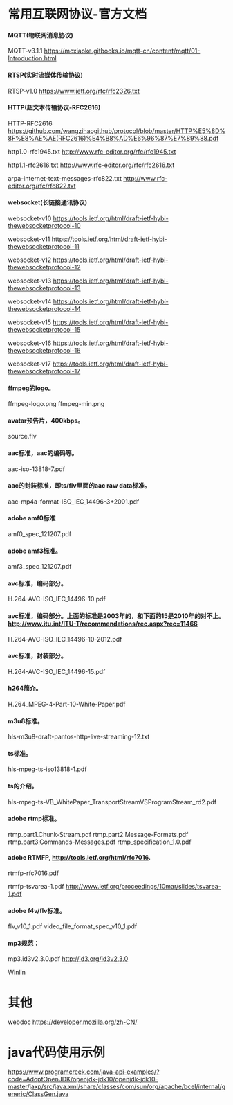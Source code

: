 # 常用互联网协议-官方文档



#### MQTT(物联网消息协议)

MQTT-v3.1.1 https://mcxiaoke.gitbooks.io/mqtt-cn/content/mqtt/01-Introduction.html


#### RTSP(实时流媒体传输协议)

RTSP-v1.0 https://www.ietf.org/rfc/rfc2326.txt


#### HTTP(超文本传输协议-RFC2616)

HTTP-RFC2616 https://github.com/wangzihaogithub/protocol/blob/master/HTTP%E5%8D%8F%E8%AE%AE(RFC2616)%E4%B8%AD%E6%96%87%E7%89%88.pdf

http1.0-rfc1945.txt
    http://www.rfc-editor.org/rfc/rfc1945.txt
    
http1.1-rfc2616.txt
    http://www.rfc-editor.org/rfc/rfc2616.txt
    
arpa-internet-text-messages-rfc822.txt
    http://www.rfc-editor.org/rfc/rfc822.txt

#### websocket(长链接通讯协议)

websocket-v10 https://tools.ietf.org/html/draft-ietf-hybi-thewebsocketprotocol-10

websocket-v11 https://tools.ietf.org/html/draft-ietf-hybi-thewebsocketprotocol-11

websocket-v12 https://tools.ietf.org/html/draft-ietf-hybi-thewebsocketprotocol-12

websocket-v13 https://tools.ietf.org/html/draft-ietf-hybi-thewebsocketprotocol-13

websocket-v14 https://tools.ietf.org/html/draft-ietf-hybi-thewebsocketprotocol-14

websocket-v15 https://tools.ietf.org/html/draft-ietf-hybi-thewebsocketprotocol-15

websocket-v16 https://tools.ietf.org/html/draft-ietf-hybi-thewebsocketprotocol-16

websocket-v17 https://tools.ietf.org/html/draft-ietf-hybi-thewebsocketprotocol-17

#### ffmpeg的logo。    
ffmpeg-logo.png
ffmpeg-min.png

#### avatar预告片，400kbps。
source.flv

#### aac标准，aac的编码等。
aac-iso-13818-7.pdf
    
#### aac的封装标准，即ts/flv里面的aac raw data标准。
aac-mp4a-format-ISO_IEC_14496-3+2001.pdf
    
####  adobe amf0标准  
amf0_spec_121207.pdf
    
#### adobe amf3标准。
amf3_spec_121207.pdf
    
####  avc标准，编码部分。
H.264-AVC-ISO_IEC_14496-10.pdf
   
#### avc标准，编码部分。上面的标准是2003年的，和下面的15是2010年的对不上。http://www.itu.int/ITU-T/recommendations/rec.aspx?rec=11466
H.264-AVC-ISO_IEC_14496-10-2012.pdf
    
#### avc标准，封装部分。
H.264-AVC-ISO_IEC_14496-15.pdf
   
####  h264简介。  
H.264_MPEG-4-Part-10-White-Paper.pdf
    
####  m3u8标准。  
hls-m3u8-draft-pantos-http-live-streaming-12.txt
    
####  ts标准。  
hls-mpeg-ts-iso13818-1.pdf
    
####  ts的介绍。  
hls-mpeg-ts-VB_WhitePaper_TransportStreamVSProgramStream_rd2.pdf
    
#### adobe rtmp标准。   
rtmp.part1.Chunk-Stream.pdf
rtmp.part2.Message-Formats.pdf
rtmp.part3.Commands-Messages.pdf
rtmp_specification_1.0.pdf
    
#### adobe RTMFP, http://tools.ietf.org/html/rfc7016.  
rtmfp-rfc7016.pdf
      
rtmfp-tsvarea-1.pdf
    http://www.ietf.org/proceedings/10mar/slides/tsvarea-1.pdf

#### adobe f4v/flv标准。
flv_v10_1.pdf
video_file_format_spec_v10_1.pdf
    

#### mp3规范：
mp3.id3v2.3.0.pdf
    http://id3.org/id3v2.3.0

Winlin


# 其他
webdoc https://developer.mozilla.org/zh-CN/


# java代码使用示例

https://www.programcreek.com/java-api-examples/?code=AdoptOpenJDK/openjdk-jdk10/openjdk-jdk10-master/jaxp/src/java.xml/share/classes/com/sun/org/apache/bcel/internal/generic/ClassGen.java
